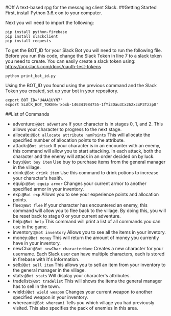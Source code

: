 #Off
A text-based rpg for the messaging client Slack.
##Getting Started
First, install Python 3.6.x on to your computer.

Next you will need to import the following:
<pre><code>pip install python-firebase
pip install slackclient
pip install requests</code></pre>

To get the BOT_ID for your Slack Bot you will need to run the following file. Before you run this code, change the Slack Token in line 7 to a slack token you need to create. You can easily create a slack token using: https://api.slack.com/docs/oauth-test-tokens
<pre><code>python print_bot_id.py</code></pre>

Using the BOT_ID you found using the previous command and the Slack Token you created, set up your bot in your repository.
<pre><code>export BOT_ID='U4AA1UYN7'
export SLACK_BOT_TOKEN='xoxb-146341984755-1fYi3Oau3Cx262xcxP3Tzzp0'
</code></pre>

##List of Commands
<ul>
<li>adventure:<code>@Bot adventure</code>
  If your character is in stages 0, 1, and 2. This allows your character to progress to the next stage.
</li>
<li>allocate:<code>@Bot allocate attribute numPoints</code>
  This will allocate the specified number of allocation points to the attribute.
</li>
<li>attack:<code>@Bot attack</code>
  If your character is in an encounter with an enemy, this command will allow you to start attacking. In each attack, both the character and the enemy will attack in an order decided on by luck.
</li>
<li>buy:<code>@Bot buy item</code>
  Use buy to purchase items from the general manager in the village.
</li>
<li>drink:<code>@Bot drink item</code>
  Use this command to drink potions to increase your character's health.
</li>
<li>equip:<code>@Bot equip armor</code>
Changes your current armor to another specified armor in your inventory.
</li>
<li>exp:<code>@Bot exp</code>
  Allows you to see your experience points and allocation points.
</li>
<li>flee:<code>@Bot flee</code>
  If your character has encountered an enemy, this command will allow you to flee back to the village. By doing this, you will be reset back to stage 0 or your current adventure.
</li>
<li>help:<code>@Bot help</code>
  This command will print a list of all commands you can use in the game.
</li>
<li>inventory:<code>@Bot inventory</code>
  Allows you to see all the items in your invetory.
</li>
<li>money:<code>@Bot money</code>
  This will return the amount of money you currently have in your inventory.
</li>
<li>newChar:<code>@Bot newChar characterName</code>
  Creates a new character for your username. Each Slack user can have multiple characters, each is stored in firebase with it's information.
</li>
<li>sell:<code>@Bot sell item</code>
  This allows you to sell an item from your inventory to the general manager in the village.
</li>
<li>stats:<code>@Bot stats</code>
  Will display your character's attributes.
</li>
<li>tradelist:<code>@Bot tradelist</code>
  This will shows the items the general manager has to sell in the town.
</li>
<li>wield:<code>@Bot wield weapon</code>
  Changes your current weapon to another specified weapon in your inventory.
</li>
<li>whereami:<code>@Bot whereami</code>
  Tells you which village you had previously visited. This also specifies the pack of enemies in this area.
</li>
</ul>
